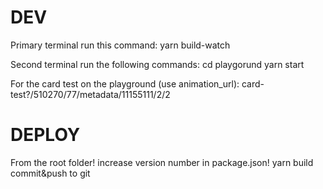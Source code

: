 # DEV
Primary terminal run this command:
yarn build-watch

Second terminal run the following commands:
cd playgorund
yarn start

For the card test on the playground (use animation_url): card-test?/510270/77/metadata/11155111/2/2


# DEPLOY
From the root folder!
increase version number in  package.json!
yarn build
commit&push to git